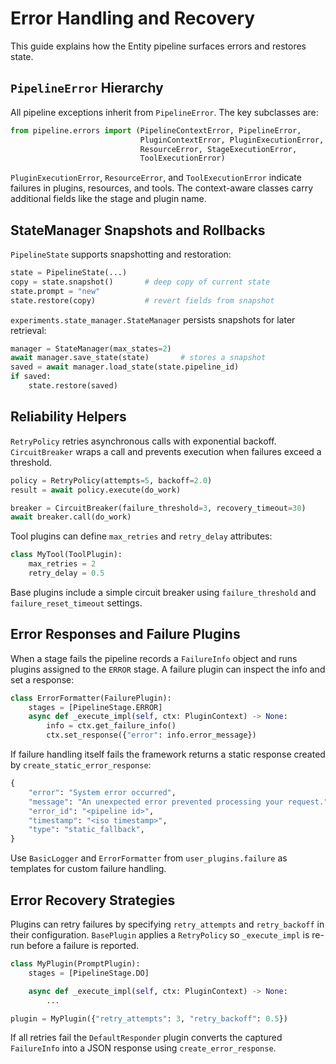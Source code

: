 # Error Handling and Recovery

This guide explains how the Entity pipeline surfaces errors and restores state.

## `PipelineError` Hierarchy

All pipeline exceptions inherit from `PipelineError`. The key subclasses are:

```python
from pipeline.errors import (PipelineContextError, PipelineError,
                             PluginContextError, PluginExecutionError,
                             ResourceError, StageExecutionError,
                             ToolExecutionError)

```

`PluginExecutionError`, `ResourceError`, and `ToolExecutionError` indicate failures in plugins, resources, and tools. The context-aware classes carry additional fields like the stage and plugin name.

## StateManager Snapshots and Rollbacks

`PipelineState` supports snapshotting and restoration:

```python
state = PipelineState(...)
copy = state.snapshot()       # deep copy of current state
state.prompt = "new"
state.restore(copy)           # revert fields from snapshot
```

`experiments.state_manager.StateManager` persists snapshots for later retrieval:

```python
manager = StateManager(max_states=2)
await manager.save_state(state)       # stores a snapshot
saved = await manager.load_state(state.pipeline_id)
if saved:
    state.restore(saved)
```

## Reliability Helpers

`RetryPolicy` retries asynchronous calls with exponential backoff. `CircuitBreaker` wraps a call and prevents execution when failures exceed a threshold.

```python
policy = RetryPolicy(attempts=5, backoff=2.0)
result = await policy.execute(do_work)

breaker = CircuitBreaker(failure_threshold=3, recovery_timeout=30)
await breaker.call(do_work)
```

Tool plugins can define `max_retries` and `retry_delay` attributes:

```python
class MyTool(ToolPlugin):
    max_retries = 2
    retry_delay = 0.5
```

Base plugins include a simple circuit breaker using `failure_threshold` and `failure_reset_timeout` settings.

## Error Responses and Failure Plugins

When a stage fails the pipeline records a `FailureInfo` object and runs plugins assigned to the `ERROR` stage. A failure plugin can inspect the info and set a response:

```python
class ErrorFormatter(FailurePlugin):
    stages = [PipelineStage.ERROR]
    async def _execute_impl(self, ctx: PluginContext) -> None:
        info = ctx.get_failure_info()
        ctx.set_response({"error": info.error_message})
```

If failure handling itself fails the framework returns a static response created by `create_static_error_response`:

```python
{
    "error": "System error occurred",
    "message": "An unexpected error prevented processing your request.",
    "error_id": "<pipeline id>",
    "timestamp": "<iso timestamp>",
    "type": "static_fallback",
}
```

Use `BasicLogger` and `ErrorFormatter` from `user_plugins.failure` as templates for custom failure handling.

## Error Recovery Strategies

Plugins can retry failures by specifying `retry_attempts` and `retry_backoff` in their configuration. `BasePlugin` applies a `RetryPolicy` so `_execute_impl` is re-run before a failure is reported.

```python
class MyPlugin(PromptPlugin):
    stages = [PipelineStage.DO]

    async def _execute_impl(self, ctx: PluginContext) -> None:
        ...

plugin = MyPlugin({"retry_attempts": 3, "retry_backoff": 0.5})
```

If all retries fail the `DefaultResponder` plugin converts the captured `FailureInfo` into a JSON response using `create_error_response`.
